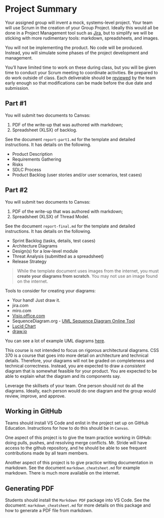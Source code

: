 # Project Summary
Your assigned group will invent a mock, systems-level project. Your team will use Scrum in the creation of your Group Project. Ideally this would all be done in a Project Management tool such as [Jira](https://www.atlassian.com/software/jira), but to simplify we will be sticking with more rudimentary tools: markdown, spreadsheets, and images. 

You will not be implementing the product. No code will be produced. Instead, you will simulate some phases of the project development and management.

You’ll have limited time to work on these during class, but you will be given time to conduct your Scrum meeting to coordinate activities. Be prepared to do work outside of class. Each deliverable should be [reviewed](https://imwrightshardcode.com/2005/07/review-this-inspections/) by the team early enough so that modifications can be made before the due date and submission.

## Part #1 
You will submit two documents to Canvas:  
1) PDF of the write-up that was authored with markdown;  
2) Spreadsheet (XLSX) of backlog. 

See the document `report-part1.md` for the template and detailed instructions. It has details on the following.
* Product Description  
* Requirements Gathering  
* Risks  
* SDLC Process  
* Product Backlog (user stories and/or user scenarios, test cases)  

## Part #2  
You will submit two documents to Canvas:  
1) PDF of the write-up that was authored with markdown;  
2) Spreadsheet (XLSX) of Thread Model.  

See the document `report-final.md` for the template and detailed instructions. It has details on the following.
* Sprint Backlog (tasks, details, test cases)  
* Architecture Diagrams  
* Design(s) for a low-level module  
* Threat Analysis (submitted as a spreadsheet) 
* Release Strategy   
 
> While the template document uses images from the internet, you must **create your diagrams from scratch**. You may not use an image found on the internet.

Tools to consider for creating your diagrams:  
* Your hand! Just draw it.  
* jira.com  
* miro.com  
* [Visio.office.com](https://visio.office.com)  
* SequenceDiagram.org - [UML Sequence Diagram Online Tool](https://sequencediagram.org/)  
* [Lucid Chart](https://www.lucidchart.com/pages/landing/uml-diagram-software )  
* [draw.io](https://draw.io)  

You can see a lot of example UML diagrams [here](https://www.uml-diagrams.org/index-examples.html). 

This course is not intended to focus on rigorous architectural diagrams. CSS 370 is a course that goes into more detail on architecture and technical details. Therefore, your diagrams will not be graded on completeness and technical correctness. Instead, you are expected to draw a *consistent* diagram that is somewhat feasible for your product. You are expected to be able to explain what the diagram and its components say. 

Leverage the skillsets of your team. One person should not do all the diagrams. Ideally, each person would do one diagram and the group would review, improve, and approve.  

## Working in GitHub
Teams should install VS Code and enlist in the project set up on GitHub Education. Instructions for how to do this should be in `Canvas`.   

One aspect of this project is to give the team practice working in GitHub: doing pulls, pushes, and resolving merge conflicts. Mr. Stride will have access to the github repository, and he should be able to see frequent contributions made by all team members.    

Another aspect of this project is to give practice writing documentation in markdown. See the document `markdown_cheatsheet.md` for example markdown. There is much more available on the internet.    

## Generating PDF
Students should install the `Markdown PDF` package into VS Code. See the document: `markdown_cheatsheet.md` for more details on this package and how to generate a PDF file from markdown.  